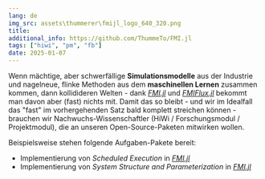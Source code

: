 ```yaml
---
lang: de
img_src: assets\thummerer\fmijl_logo_640_320.png
title: 
additional_info: https://github.com/ThummeTo/FMI.jl
tags: ["hiwi", "pm", "fb"]
date: 2025-01-07
---
```


Wenn mächtige, aber schwerfällige **Simulationsmodelle** aus der Industrie und nagelneue, flinke Methoden aus dem **maschinellen Lernen** zusammen kommen, dann kollidideren Welten - dank [*FMI.jl*](https://github.com/ThummeTo/FMI.jl) und [*FMIFlux.jl*](https://github.com/ThummeTo/FMIFlux.jl) bekommt man davon aber (fast) nichts mit. Damit das so bleibt - und wir im Idealfall das "fast" im vorhergehenden Satz bald komplett streichen können - brauchen wir Nachwuchs-Wissenschaftler (HiWi / Forschungsmodul / Projektmodul), die an unseren Open-Source-Paketen mitwirken wollen.

Beispielsweise stehen folgende Aufgaben-Pakete bereit:

- Implementierung von *Scheduled Execution* in [*FMI.jl*](https://github.com/ThummeTo/FMI.jl)
- Implementierung von *System Structure and Parameterization* in [*FMI.jl*](https://github.com/ThummeTo/FMI.jl)